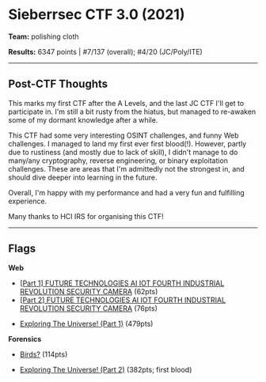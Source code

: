 # Sieberrsec CTF 3.0 (2021)

**Team:** polishing cloth

**Results:** 6347 points | #7/137 (overall); #4/20 (JC/Poly/ITE)

----

## Post-CTF Thoughts

This marks my first CTF after the A Levels, and the last JC CTF I'll get to participate in. I'm still a bit rusty from the hiatus, but managed to re-awaken some of my dormant knowledge after a while.

This CTF had some very interesting OSINT challenges, and funny Web challenges. I managed to land my first ever first blood(!). However, partly due to rustiness (and mostly due to lack of skill), I didn't manage to do many/any cryptography, reverse engineering, or binary exploitation challenges. These are areas that I'm admittedly not the strongest in, and should dive deeper into learning in the future.

Overall, I'm happy with my performance and had a very fun and fulfilling experience.

Many thanks to HCI IRS for organising this CTF!

----

## Flags

**Web**
* [\[Part 1\] FUTURE TECHNOLOGIES AI IOT FOURTH INDUSTRIAL REVOLUTION SECURITY CAMERA](Web/%5BPart%201%5D%20FUTURE%20TECHNOLOGIES%20AI%20IOT%20FOURTH%20INDUSTRIAL%20REVOLUTION%20SECURITY%20CAMERA) (62pts)
* [\[Part 2\] FUTURE TECHNOLOGIES AI IOT FOURTH INDUSTRIAL REVOLUTION SECURITY CAMERA](Web/%5BPart%202%5D%20FUTURE%20TECHNOLOGIES%20AI%20IOT%20FOURTH%20INDUSTRIAL%20REVOLUTION%20SECURITY%20CAMERA) (76pts)
<!--
* [TaiYang IT Solution Part 1](Web/TaiYang%20IT%20Solution%20Part%201) (470pts)
* [TaiYang IT Solution Part 2: Electric Boogaloo](Web/TaiYang%20IT%20Solution%20Part%202%3A%20Electric%20Boogaloo) (895pts)
-->
* [Exploring The Universe! (Part 1)](Web/Exploring%20The%20Universe%21%20%28Part%201%29) (479pts)
<!--
**OSINT**
* [We go way back](OSINT/We%20go%20way%20back) (85pts)
* [A Wealth of Information Part 1](OSINT/A%20Wealth%20of%20Information%20Part%201) (69pts)
* [A Wealth of Information Part 2](OSINT/A%20Wealth%20of%20Information%20Part%202) (243pts)
* [Public Transport Hunt](OSINT/Public%20Transport%20Hunt) (380pts)
* ["The Sieberr" Heist Part 1](OSINT/%22The%20Sieberr%22%20Heist%20Part%201) (60pts)
* ["The Sieberr" Heist Part 2](OSINT/%22The%20Sieberr%22%20Heist%20Part%202) (333pts)

-->
**Forensics**
* [Birds?](Forensics/Birds%3F) (114pts)
<!--
* [Duck Delivery](Forensics/Duck%20Delivery) (77pts)
* [Digging In The Dump Pt. I](Forensics/Digging%20In%20The%20Dump%20Pt.%20I) (266pts)
* [Digging In The Dump Pt. II](Forensics/Digging%20In%20The%20Dump%20Pt.%20II) (292pts)
-->
* [Exploring The Universe! (Part 2)](Forensics/Exploring%20The%20Universe%21%20%28Part%202%29) (382pts; first blood)
<!--
**Cryptography**
* [Turbo Fast Crypto, part 1](Cryptography/Turbo%20Fast%20Crypto%2C%20part%201) (117pts)

**Reverse Engineering**
* [Reverse](Reverse%20Engineering/Reverse) (164pts)

**Miscellaneous**
* [Heads and Tails Part 1](Miscellaneous/Heads%20and%20Tails%20Part%201) (50pts)
-->

<!---

----

Check out my teammate's write-ups here: [@ThinkerPal's Sieberrsec CTF 3.0 write-ups]()

--->
